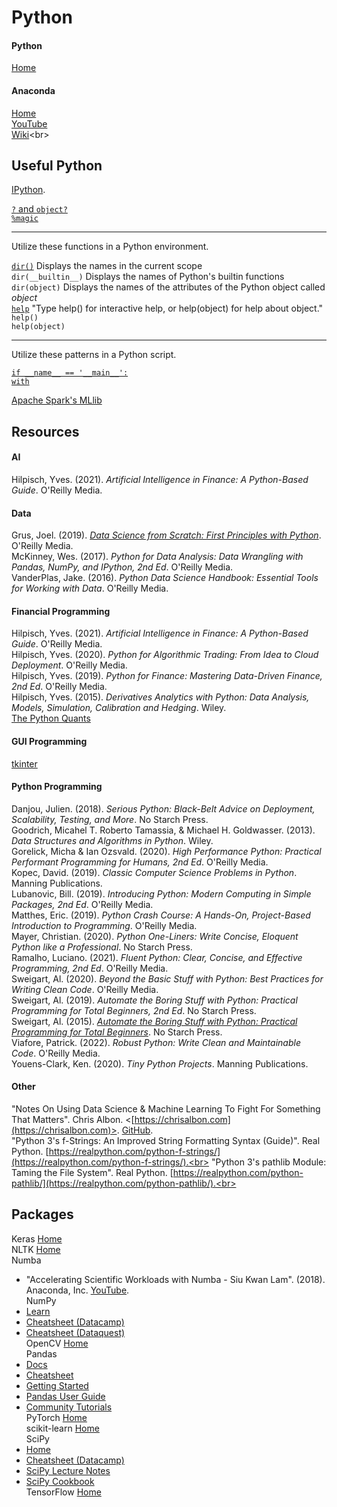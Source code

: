 # Python

#### Python
[Home](https://www.python.org)<br>
####  Anaconda
[Home](https://www.anaconda.com/open-source)<br>
[YouTube](https://www.youtube.com/c/ContinuumIo/)<br>
[Wiki](https://en.wikipedia.org/wiki/Anaconda_(Python_distribution))<br>



## Useful Python

[IPython](https://ipython.readthedocs.io/en/stable/interactive/tutorial.html#).<br>

[`?` and `object?`](https://ipython.readthedocs.io/en/stable/interactive/tutorial.html#the-four-most-helpful-commands)<br>
[`%magic`](https://ipython.readthedocs.io/en/stable/interactive/tutorial.html#magic-functions)<br>

---

Utilize these functions in a Python environment.<br>

[`dir()`](https://docs.python.org/3/library/functions.html#dir) Displays the names in the current scope<br>
`dir(__builtin__)` Displays the names of Python's builtin functions <br>
`dir(object)` Displays the names of the attributes of the Python object called _object_<br>
[`help`](https://docs.python.org/3/library/functions.html#help) "Type help() for interactive help, or help(object) for help about object."<br>
`help()`<br>
`help(object)`<br>

---

Utilize these patterns in a Python script.<br>

[`if __name__ == '__main__':`](https://stackoverflow.com/questions/419163/what-does-if-name-main-do)<br>
[`with`](https://stackoverflow.com/questions/3012488/what-is-the-python-with-statement-designed-for)<br>

[Apache Spark's MLlib](https://spark.apache.org/docs/3.0.0/ml-guide.html)<br>



## Resources

#### AI
Hilpisch, Yves. (2021). _Artificial Intelligence in Finance: A Python-Based Guide_. O'Reilly Media.<br>

#### Data
Grus, Joel. (2019). [_Data Science from Scratch: First Principles with Python_](https://github.com/joelgrus/data-science-from-scratch). O'Reilly Media.<br>
McKinney, Wes. (2017). _Python for Data Analysis: Data Wrangling with Pandas, NumPy, and IPython, 2nd Ed_. O'Reilly Media.<br>
VanderPlas, Jake. (2016). _Python Data Science Handbook: Essential Tools for Working with Data_. O'Reilly Media.<br>

#### Financial Programming
Hilpisch, Yves. (2021). _Artificial Intelligence in Finance: A Python-Based Guide_. O'Reilly Media.<br>
Hilpisch, Yves. (2020). _Python for Algorithmic Trading: From Idea to Cloud Deployment_. O'Reilly Media.<br>
Hilpisch, Yves. (2019). _Python for Finance: Mastering Data-Driven Finance, 2nd Ed_. O'Reilly Media.<br>
Hilpisch, Yves. (2015). _Derivatives Analytics with Python: Data Analysis, Models, Simulation, Calibration and Hedging_. Wiley.<br>
[The Python Quants](https://home.tpq.io/hilpisch/)<br>

#### GUI Programming
[tkinter](https://docs.python.org/3/library/tkinter.html)<br>

#### Python Programming
Danjou, Julien. (2018). _Serious Python: Black-Belt Advice on Deployment, Scalability, Testing, and More_. No Starch Press.<br>
Goodrich, Micahel T. Roberto Tamassia, & Michael H. Goldwasser. (2013). _Data Structures and Algorithms in Python_. Wiley.<br>
Gorelick, Micha & Ian Ozsvald. (2020). _High Performance Python: Practical Performant Programming for Humans, 2nd Ed_. O'Reilly Media.<br>
Kopec, David. (2019). _Classic Computer Science Problems in Python_. Manning Publications.<br>
Lubanovic, Bill. (2019). _Introducing Python: Modern Computing in Simple Packages, 2nd Ed_. O'Reilly Media.<br>
Matthes, Eric. (2019). _Python Crash Course: A Hands-On, Project-Based Introduction to Programming_. O'Reilly Media.<br>
Mayer, Christian. (2020). _Python One-Liners: Write Concise, Eloquent Python like a Professional_. No Starch Press.<br>
Ramalho, Luciano. (2021). _Fluent Python: Clear, Concise, and Effective Programming, 2nd Ed_. O'Reilly Media.<br>
Sweigart, Al. (2020). _Beyond the Basic Stuff with Python: Best Practices for Writing Clean Code_. O'Reilly Media.<br>
Sweigart, Al. (2019). _Automate the Boring Stuff with Python: Practical Programming for Total Beginners, 2nd Ed_. No Starch Press.<br>
Sweigart, Al. (2015). [_Automate the Boring Stuff with Python: Practical Programming for Total Beginners_](https://automatetheboringstuff.com). No Starch Press.<br>
Viafore, Patrick. (2022). _Robust Python: Write Clean and Maintainable Code_. O'Reilly Media.<br>
Youens-Clark, Ken. (2020). _Tiny Python Projects_. Manning Publications.<br>

#### Other
"Notes On Using Data Science & Machine Learning To Fight For Something That Matters". Chris Albon. <[https://chrisalbon.com](https://chrisalbon.com)>. [GitHub](https://github.com/chrisalbon/notes).<br>
"Python 3's f-Strings: An Improved String Formatting Syntax (Guide)". Real Python. [https://realpython.com/python-f-strings/](https://realpython.com/python-f-strings/).<br>
"Python 3's pathlib Module: Taming the File System". Real Python. [https://realpython.com/python-pathlib/](https://realpython.com/python-pathlib/).<br>



## Packages

Keras [Home](https://keras.io)<br>
NLTK [Home](http://www.nltk.org)<br>
Numba<br>
  - "Accelerating Scientific Workloads with Numba - Siu Kwan Lam". (2018). Anaconda, Inc. [YouTube](https://www.youtube.com/watch?v=6oXedk2tGfk).<br>
NumPy
  - [Learn](https://numpy.org/learn/)<br>
  - [Cheatsheet (Datacamp)](https://www.datacamp.com/community/blog/python-numpy-cheat-sheet)<br>
  - [Cheatsheet (Dataquest)](https://www.dataquest.io/blog/numpy-cheat-sheet/)<br>
OpenCV [Home](https://opencv.org)<br>
Pandas
  - [Docs](https://pandas.pydata.org/docs/user_guide/index.html)
  - [Cheatsheet](https://pandas.pydata.org/Pandas_Cheat_Sheet.pdf)<br>
  - [Getting Started](https://pandas.pydata.org/docs/getting_started/index.html)<br>
  - [Pandas User Guide](https://pandas.pydata.org/docs/user_guide/index.html)<br>
  - [Community Tutorials](https://pandas.pydata.org/docs/getting_started/tutorials.html#communitytutorials)<br>
PyTorch [Home](https://pytorch.org)<br>
scikit-learn [Home](https://scikit-learn.org/stable/index.html)<br>
SciPy
  - [Home](https://www.scipy.org)
  - [Cheatsheet (Datacamp)](https://www.datacamp.com/community/blog/python-scipy-cheat-sheet)<br>
  - [SciPy Lecture Notes](https://scipy-lectures.org)<br>
  - [SciPy Cookbook](https://scipy-cookbook.readthedocs.io/index.html)<br>
TensorFlow [Home](https://www.tensorflow.org)<br>
